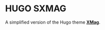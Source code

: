 # HUGO SXMAG

A simplified version of the Hugo theme [**XMag**](https://github.com/yihui/hugo-xmag).
